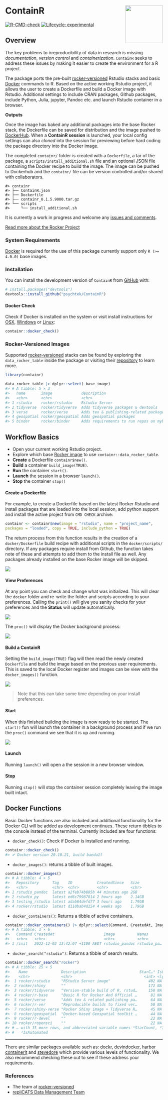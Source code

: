 
<!-- README.md is generated from README.Rmd. Please edit that file -->

# ContainR <img src="inst/figures/ContainR.png" align="right" width="120" />

<!-- badges: start -->

[![R-CMD-check](https://github.com/psychtek/ContainR/actions/workflows/R-CMD-check.yaml/badge.svg)](https://github.com/psychtek/ContainR/actions/workflows/R-CMD-check.yaml)
[![Lifecycle:
experimental](https://img.shields.io/badge/lifecycle-experimental-orange.svg)](https://lifecycle.r-lib.org/articles/stages.html#experimental)
<!-- badges: end -->

## Overview

The key problems to irreproducibility of data in research is missing
*documentation*, *version control* and *containerization*. `ContainR`
seeks to address these issues by making it easier to create the
environment for a R project.

The package ports the pre-built
[rocker-versioned](https://github.com/rocker-org/rocker-versioned2)
Rstudio stacks and basic [Docker](https://docs.docker.com/reference/)
commands to R. Based on the active working Rstudio project, it allows
the user to create a Dockerfile and build a Docker image with Rstudio.
Additional settings to include CRAN packages, Github packages, include
Python, Julia, jupyter, Pandoc etc. and launch Rstudio container in a
browser.

**Outputs**

Once the image has baked any additional packages into the base Rocker
stack, the Dockerfile can be saved for distribution and the image pushed
to [DockerHub](https://hub.docker.com/). When a **ContainR session** is
launched, your local config settings can also *cloned* into the session
for previewing before hard coding the package directory into the Docker
image.

The completed `containr/` folder is created with a `Dockerfile`, a tar
of the package, a `scripts/install_additional.sh` file and an optional
JSON file containing the Docker recipe to build the image. The image can
be pushed to Dockerhub and the `containr/` file can be version
controlled and/or shared with collaborators.

    #> containr
    #> ├── ContainR.json
    #> ├── Dockerfile
    #> ├── containr_0.1.5.9000.tar.gz
    #> └── scripts
    #>     └── install_additional.sh

It is currently a work in progress and welcome any [issues and
comments](https://github.com/psychtek/ContainR/issues).

[Read more about the Rocker Project](https://rocker-project.org/)

### System Requirements

[Docker](https://docker-docs.netlify.app/install/) is required for the
use of this package currently support only `R (>= 4.0.0)` base images.

### Installation

You can install the development version of `ContainR` from
[GitHub](https://github.com/psychtek/ContainR) with:

``` r
# install.packages("devtools")
devtools::install_github("psychtek/ContainR")
```

#### Docker Check

Check if Docker is installed on the system or visit install instructions
for [OSX](https://docs.docker.com/desktop/install/mac-install/),
[Windows](https://docs.docker.com/desktop/install/windows-install/) or
[Linux](https://docs.docker.com/engine/install/):

``` r
containr::docker_check()
```

### Rocker-Versioned Images

Supported
[rocker-versioned](https://github.com/rocker-org/rocker-versioned2)
stacks can be found by exploring the `data_rocker_table` inside the
package or visiting their
[repository](https://github.com/rocker-org/rocker-versioned2) to learn
more.

``` r
library(containr)

data_rocker_table |> dplyr::select(-base_image)
#> # A tibble: 5 × 3
#>   name       image             description                                   
#>   <chr>      <chr>             <chr>                                         
#> 1 rstudio    rocker/rstudio    Rstudio Server                                
#> 2 tidyverse  rocker/tidyverse  Adds tidyverse packages & devtools            
#> 3 verse      rocker/verse      Adds tex & publishing-related package         
#> 4 geospatial rocker/geospatial Adds geospatial packages                      
#> 5 binder     rocker/binder     Adds requirements to run repos on mybinder.org
```

## Workflow Basics

- Open your current working Rstudio project.
- Explore which base [Rocker image](https://rocker-project.org/) to use
  `containr::data_rocker_table`.
- **Create** a Dockerfile `containr$new()`.
- **Build** a container `build_image(TRUE)`.
- **Run** the container `start()`.
- **Launch** the session in a browser `launch()`.
- **Stop** the container `stop()`

#### Create a Dockerfile

For example, to create a Dockerfile based on the latest Rocker Rstudio
and install packages that are loaded into the local session, add python
support and install the active project from `CMD CHECK` archive:

``` r
containr <- containr$new(image = "rstudio", name = "project_name", 
packages = "loaded", copy = TRUE, include_python = TRUE)
```

The return process from this function results in the creation of a
`docker/Dockerfile` build recipe with additional scripts in the
`docker/scripts/` directory. If any packages require install from
Github, the function takes note of these and attempts to add them to the
install file as well. Any packages already installed on the base Rocker
image will be skipped.

<img src="inst/figures/initialize.png" align="centre"/>

#### View Preferences

At any point you can check and change what was initialized. This will
clear the `docker` folder and re-write the folder and scripts according
to your preferences. Calling the `print()` will give you sanity checks
for your preferences and the **Status** will update automatically.

<img src="inst/figures/print_settings_command.png" align="centre"/>

The `proc()` will display the Docker background process:

<img src="inst/figures/check_process.png" align="centre"/>

#### Build a ContainR

Setting the `build_image(TRUE)` flag will then read the newly created
`Dockerfile` and build the image based on the previous user
requirements. This is saved to the local Docker register and images can
be view with the `docker_images()` function.

<img src="inst/figures/image_building.png" align="centre"/>

> Note that this can take some time depending on your install
> preferences.

#### Start

When this finished building the image is now ready to be started. The
`start()` fun will launch the container in a background process and if
we run the `proc()` command we see that it is up and running.

<img src="inst/figures/process_active.png" align="centre"/>

#### Launch

Running `launch()` will open a the session in a new browser window.

#### Stop

Running `stop()` will stop the container session completely leaving the
image built intact.

## Docker Functions

Basic Docker functions are also included and additional functionality
for the Docker CLI will be added as development continues. These return
tibbles to the console instead of the terminal. Currently included are
four functions:

- `docker_check()`: Check if Docker is installed and running.

``` r
containr::docker_check()
#> ✔ Docker version 20.10.21, build baeda1f
```

- `docker_images()`: returns a tibble of built images.

``` r
containr::docker_images()
#> # A tibble: 4 × 5
#>   Repository      Tag    ID           CreatedSince   Size  
#>   <chr>           <chr>  <chr>        <chr>          <chr> 
#> 1 rstudio_pandoc  latest a2feb74b885b 44 minutes ago 2GB   
#> 2 rstudio_py      latest ed6c79987814 2 hours ago    2.14GB
#> 3 testing_rstudio latest adab64defd77 3 hours ago    1.79GB
#> 4 rocker/rstudio  latest d110bab4d154 4 weeks ago    1.79GB
```

- `docker_containers()`: Returns a tibble of active containers.

``` r
containr::docker_containers() |> dplyr::select(Command, CreatedAt, Image, Names, Ports, Status)
#> # A tibble: 1 × 6
#>   Command CreatedAt                      Image          Names       Ports Status
#>   <chr>   <chr>                          <chr>          <chr>       <chr> <chr> 
#> 1 /init   2022-12-02 13:42:07 +1100 AEDT rstudio_pandoc rstudio_pa… 127.… Up 30…
```

- `docker_search("rstudio")`: Returns a tibble of search results.

``` r
containr::docker_search("rocker")
#> # A tibble: 25 × 5
#>    Name               Description                        StarC…¹ IsOff…² IsAut…³
#>    <chr>              <chr>                                <int> <lgl>   <chr>  
#>  1 rocker/rstudio     "RStudio Server image"                 402 NA      [OK]   
#>  2 rocker/shiny       ""                                     172 NA      [OK]   
#>  3 rocker/tidyverse   "Version-stable build of R, rstud…     158 NA      [OK]   
#>  4 rocker/r-base      "Basic R for Rocker And Official …      81 NA      [OK]   
#>  5 rocker/verse       "Adds tex & related publishing pa…      64 NA      [OK]   
#>  6 rocker/r-ver       "Reproducible builds to fixed ver…      50 NA      [OK]   
#>  7 rocker/shiny-verse "Rocker Shiny image + Tidyverse R…      45 NA      [OK]   
#>  8 rocker/geospatial  "Docker-based Geospatial toolkit …      44 NA      [OK]   
#>  9 rocker/r-devel     ""                                      22 NA      [OK]   
#> 10 rocker/ropensci    ""                                      22 NA      [OK]   
#> # … with 15 more rows, and abbreviated variable names ¹​StarCount, ²​IsOfficial,
#> #   ³​IsAutomated
```

------------------------------------------------------------------------

There are similar packages available such as:
[dockr](https://github.com/smaakage85/dockr),
[devindocker](https://github.com/ThinkR-open/devindocker),
[harbor](https://github.com/wch/harbor)
[containerit](https://github.com/o2r-project/containerit) and
[stevedore](https://github.com/richfitz/stevedore) which provide various
levels of functionality. We also recommend checking these out to see if
these address your requirements.

### References

- The team at
  [rocker-versioned](https://github.com/rocker-org/rocker-versioned2)
- [repliCATS Data Management
  Team](https://replicats.research.unimelb.edu.au/)
